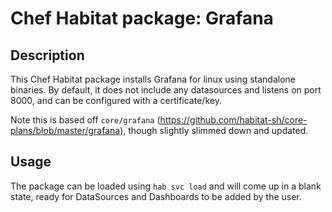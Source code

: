 # Chef Habitat package: Grafana

## Description

This Chef Habitat package installs Grafana for linux using standalone binaries. By default, it does not include any datasources and listens on port 8000, and can be configured with a certificate/key.

Note this is based off `core/grafana` (https://github.com/habitat-sh/core-plans/blob/master/grafana), though slightly slimmed down and updated.

## Usage

The package can be loaded using `hab svc load` and will come up in a blank state, ready for DataSources and Dashboards to be added by the user.
